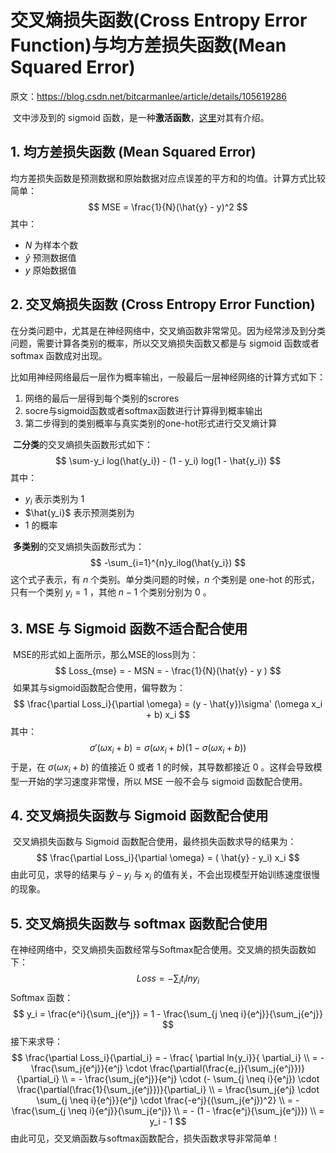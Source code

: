 # 交叉熵损失函数(Cross Entropy Error Function)与均方差损失函数(Mean Squared Error)

原文：https://blog.csdn.net/bitcarmanlee/article/details/105619286



​        文中涉及到的 sigmoid 函数，是一种**激活函数**，[这里](./Sigmoid_Function.md)对其有介绍。

## 1. 均方差损失函数 (Mean Squared Error)

​        均方差损失函数是预测数据和原始数据对应点误差的平方和的均值。计算方式比较简单：
$$
MSE = \frac{1}{N}(\hat{y} - y)^2
$$
其中：

* $N$ 为样本个数
* $\hat{y}$ 预测数据值
* $y$ 原始数据值

## 2. 交叉熵损失函数 (Cross Entropy Error Function)

​        在分类问题中，尤其是在神经网络中，交叉熵函数非常常见。因为经常涉及到分类问题，需要计算各类别的概率，所以交叉熵损失函数又都是与 sigmoid 函数或者 softmax 函数成对出现。

​        比如用神经网络最后一层作为概率输出，一般最后一层神经网络的计算方式如下：

1. 网络的最后一层得到每个类别的scrores
2. socre与sigmoid函数或者softmax函数进行计算得到概率输出
3. 第二步得到的类别概率与真实类别的one-hot形式进行交叉熵计算

​        **二分类**的交叉熵损失函数形式如下：
$$
\sum-y_i log(\hat{y_i}) - (1 - y_i) log(1 - \hat{y_i})
$$
其中：

* $y_i$ 表示类别为 $1$
* $\hat{y_i}$ 表示预测类别为 
* $1$ 的概率

​        **多类别**的交叉熵损失函数形式为：
$$
-\sum_{i=1}^{n}y_ilog(\hat{y_i})
$$
这个式子表示，有 $n$ 个类别。单分类问题的时候，$n$ 个类别是 one-hot 的形式，只有一个类别 $y_i = 1$ ，其他 $n-1$ 个类别分别为 $0$  。

## 3. MSE 与 Sigmoid 函数不适合配合使用

​        MSE的形式如上面所示，那么MSE的loss则为：
$$
Loss_{mse} = - MSN = - \frac{1}{N}(\hat{y} - y )
$$
​        如果其与sigmoid函数配合使用，偏导数为：
$$
\frac{\partial Loss_i}{\partial \omega} = (y - \hat{y})\sigma' (\omega x_i + b) x_i
$$
其中：
$$
\sigma'(\omega x_i + b)  = \sigma (\omega x_i + b)(1 - \sigma(\omega x_i + b))
$$
于是，在 $\sigma (\omega x_i + b)$ 的值接近 $0$ 或者 $1$ 的时候，其导数都接近 $0$ 。这样会导致模型一开始的学习速度非常慢，所以 MSE 一般不会与 sigmoid 函数配合使用。

## 4. 交叉熵损失函数与 Sigmoid 函数配合使用

​        交叉熵损失函数与 Sigmoid 函数配合使用，最终损失函数求导的结果为：
$$
\frac{\partial Loss_i}{\partial \omega} = ( \hat{y} - y_i) x_i
$$
由此可见，求导的结果与 $\hat{y} - y_i$ 与 $x_i$ 的值有关，不会出现模型开始训练速度很慢的现象。



## 5. 交叉熵损失函数与 softmax 函数配合使用

​        在神经网络中，交叉熵损失函数经常与Softmax配合使用。交叉熵的损失函数如下：
$$
Loss = - \sum_i t_i ln{y_i}
$$
Softmax 函数：
$$
y_i = \frac{e^i}{\sum_j{e^j}} = 1 - \frac{\sum_{j \neq i}{e^j}}{\sum_j{e^j}}
$$
接下来求导：
$$
\frac{\partial Loss_i}{\partial_i} = - \frac{ \partial ln{y_i}}{ \partial_i} \\
= - \frac{\sum_j{e^j}}{e^j} \cdot \frac{\partial(\frac{e_j}{\sum_j{e^j}})}{\partial_i} \\
= - \frac{\sum_j{e^j}}{e^j} \cdot (- \sum_{j \neq i}{e^j}) \cdot \frac{\partial(\frac{1}{\sum_j{e^j}})}{\partial_i} \\
= \frac{\sum_j{e^j} \cdot \sum_{j \neq i}{e^j}}{e^j} \cdot \frac{-e^j}{(\sum_j{e^j})^2} \\
= - \frac{\sum_{j \neq i}{e^j}}{\sum_j{e^j}} \\
= - (1 - \frac{e^j}{\sum_j{e^j}}) \\
= y_i - 1
$$
由此可见，交叉熵函数与softmax函数配合，损失函数求导非常简单！

